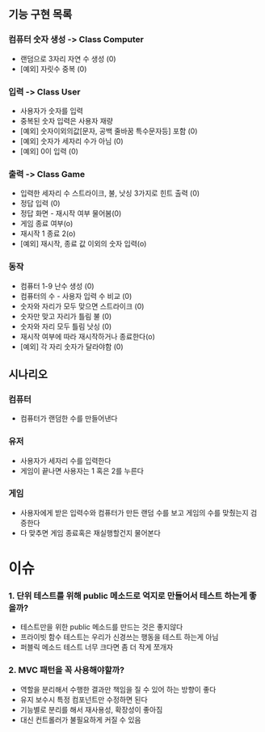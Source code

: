 ## 기능 구현 목록

### 컴퓨터 숫자 생성 -> Class Computer

- 랜덤으로 3자리 자연 수 생성 (0)
- [예외] 자릿수 중복 (0)

### 입력 -> Class User

- 사용자가 숫자를 입력
- 중복된 숫자 입력은 사용자 재량
- [예외] 숫자이외의값[문자, 공백 줄바꿈 특수문자등] 포함 (0)
- [예외] 숫자가 세자리 수가 아님 (0)
- [예외] 0이 입력 (0)

### 출력 -> Class Game

- 입력한 세자리 수 스트라이크, 불, 낫싱 3가지로 힌트 출력 (0)
- 정답 입력 (0)
- 정답 화면 - 재시작 여부 물어봄(0)
- 게임 종료 여부(o)
- 재시작 1 종료 2(o)
- [예외] 재시작, 종료 값 이외의 숫자 입력(o)

### 동작

- 컴퓨터 1-9 난수 생성 (0)
- 컴퓨터의 수 - 사용자 입력 수 비교 (0)
- 숫자와 자리가 모두 맞으면 스트라이크 (0)
- 숫자만 맞고 자리가 틀림 불 (0)
- 숫자와 자리 모두 틀림 낫싱 (0)
- 재시작 여부에 따라 재시작하거나 종료한다(o)
- [예외] 각 자리 숫자가 달라야함 (0)

## 시나리오

### 컴퓨터

- 컴퓨터가 랜덤한 수를 만들어낸다

### 유저

- 사용자가 세자리 수를 입력한다
- 게임이 끝나면 사용자는 1 혹은 2를 누른다

### 게임

- 사용자에게 받은 입력수와 컴퓨터가 만든 랜덤 수를 보고 게임의 수를 맞췄는지 검증한다
- 다 맞추면 게임 종료혹은 재실행할건지 물어본다

# 이슈

### 1. 단위 테스트를 위해 public 메소드로 억지로 만들어서 테스트 하는게 좋을까?

- 테스트만을 위한 public 메소드를 만드는 것은 좋지않다
- 프라이빗 함수 테스트는 우리가 신경쓰는 행동을 테스트 하는게 아님
- 퍼블릭 메소드 테스트 너무 크다면 좀 더 작게 쪼개자

### 2. MVC 패턴을 꼭 사용해야할까?

- 역할을 분리해서 수행한 결과만 책임을 질 수 있어 하는 방향이 좋다
- 유지 보수시 특정 컴포넌트만 수정하면 된다
- 기능별로 분리를 해서 재사용성, 확장성이 좋아짐
- 대신 컨트롤러가 불필요하게 커질 수 있음